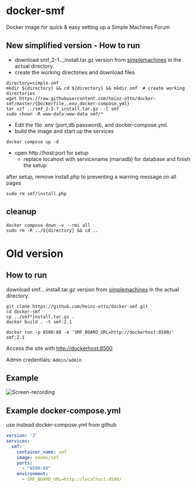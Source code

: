 # docker-smf
Docker image for quick & easy setting up a Simple Machines Forum
## New simplified version - How to run
* download smf_2-1.._install.tar.gz version from [simplemachines](https://download.simplemachines.org/) in the actual directory.
* create the working directories and download files 
```
directory=simple-smf
mkdir ${directory} && cd ${directory} && mkdir smf  # create working directories
wget https://raw.githubusercontent.com/heinz-otto/docker-smf/master/{Dockerfile,.env,docker-compose.yml}
tar xzf ../smf_2-1-?_install.tar.gz  -C smf
sudo chown -R www-data:www-data smf/*
```
* Edit the file .env (port,db password), and docker-compose.yml.
* build the image and start up the services
```
docker compose up -d
```
* open http://host:port for setup
  * replace locahost with servicename (mariadb) for database and finish the setup

after setup, remove install.php to preventing a warning message on all pages
```
sudo rm smf/install.php
```
## cleanup
```
docker compose down -v --rmi all
sudo rm -R ../${directory} && cd ..
```
# Old version
## How to run
download smf....install.tar.gz version from [simplemachines](https://download.simplemachines.org/) in the actual directory.
```
git clone https://github.com/heinz-otto/docker-smf.git
cd docker-smf
cp ../smf*install.tar.gz .
docker build . -t smf:2.1
```
`docker run -p 8500:80 -e 'SMF_BOARD_URL=http://dockerhost:8500/' smf:2.1`

Access the site with <http://dockerhost:8500>

Admin credentials: `Admin/admin`

## Example
![Screen-recording](https://i.imgur.com/laKoSDV.gif)

## Example docker-compose.yml

use instead docker-compose.yml from github

```yaml
version: '3'
services:
  smf:
    container_name: smf
    image: eeems/smf
    ports:
      - "8500:80"
    environment:
      - SMF_BOARD_URL=http://localhost:8500/

```
